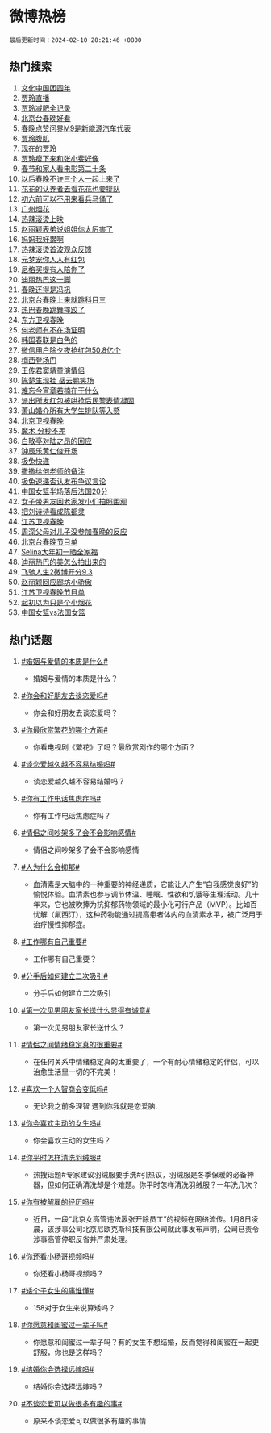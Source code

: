 # 微博热榜

`最后更新时间：2024-02-10 20:21:46 +0800`

## 热门搜索

1. [文化中国团圆年](https://m.weibo.cn/search?containerid=100103type%3D1%26t%3D10%26q%3D%23%E6%96%87%E5%8C%96%E4%B8%AD%E5%9B%BD%E5%9B%A2%E5%9C%86%E5%B9%B4%23&stream_entry_id=51&isnewpage=1&extparam=seat%3D1%26pos%3D0%26dgr%3D0%26filter_type%3Drealtimehot%26c_type%3D51%26stream_entry_id%3D51%26cate%3D10103%26q%3D%2523%25E6%2596%2587%25E5%258C%2596%25E4%25B8%25AD%25E5%259B%25BD%25E5%259B%25A2%25E5%259C%2586%25E5%25B9%25B4%2523%26display_time%3D1707567705%26pre_seqid%3D1707567705596015655128)
1. [贾玲直播](https://m.weibo.cn/search?containerid=100103type%3D1%26t%3D10%26q%3D%E8%B4%BE%E7%8E%B2%E7%9B%B4%E6%92%AD&stream_entry_id=31&isnewpage=1&extparam=seat%3D1%26band_rank%3D1%26filter_type%3Drealtimehot%26c_type%3D31%26realpos%3D1%26cate%3D5001%26lcate%3D5001%26flag%3D4%26dgr%3D0%26q%3D%25E8%25B4%25BE%25E7%258E%25B2%25E7%259B%25B4%25E6%2592%25AD%26stream_entry_id%3D31%26pos%3D0%26display_time%3D1707567705%26pre_seqid%3D1707567705596015655128)
1. [贾玲减肥全记录](https://m.weibo.cn/search?containerid=100103type%3D1%26t%3D10%26q%3D%E8%B4%BE%E7%8E%B2%E5%87%8F%E8%82%A5%E5%85%A8%E8%AE%B0%E5%BD%95&stream_entry_id=31&isnewpage=1&extparam=seat%3D1%26band_rank%3D2%26filter_type%3Drealtimehot%26c_type%3D31%26realpos%3D2%26cate%3D5001%26lcate%3D5001%26flag%3D16%26dgr%3D0%26q%3D%25E8%25B4%25BE%25E7%258E%25B2%25E5%2587%258F%25E8%2582%25A5%25E5%2585%25A8%25E8%25AE%25B0%25E5%25BD%2595%26stream_entry_id%3D31%26pos%3D1%26display_time%3D1707567705%26pre_seqid%3D1707567705596015655128)
1. [北京台春晚好看](https://m.weibo.cn/search?containerid=100103type%3D1%26t%3D10%26q%3D%23%E5%8C%97%E4%BA%AC%E5%8F%B0%E6%98%A5%E6%99%9A%E5%A5%BD%E7%9C%8B%23&stream_entry_id=31&isnewpage=1&extparam=seat%3D1%26band_rank%3D3%26filter_type%3Drealtimehot%26c_type%3D31%26realpos%3D3%26cate%3D5001%26lcate%3D5001%26flag%3D1%26dgr%3D0%26q%3D%2523%25E5%258C%2597%25E4%25BA%25AC%25E5%258F%25B0%25E6%2598%25A5%25E6%2599%259A%25E5%25A5%25BD%25E7%259C%258B%2523%26stream_entry_id%3D31%26pos%3D2%26display_time%3D1707567705%26pre_seqid%3D1707567705596015655128)
1. [春晚点赞问界M9是新能源汽车代表](https://m.weibo.cn/search?containerid=100103type%3D1%26t%3D10%26q%3D%23%E6%98%A5%E6%99%9A%E7%82%B9%E8%B5%9E%E9%97%AE%E7%95%8CM9%E6%98%AF%E6%96%B0%E8%83%BD%E6%BA%90%E6%B1%BD%E8%BD%A6%E4%BB%A3%E8%A1%A8%23&stream_entry_id=31&isnewpage=1&extparam=seat%3D1%26band_rank%3D4%26lcate%3D5001%26filter_type%3Drealtimehot%26cate%3D5001%26q%3D%2523%25E6%2598%25A5%25E6%2599%259A%25E7%2582%25B9%25E8%25B5%259E%25E9%2597%25AE%25E7%2595%258CM9%25E6%2598%25AF%25E6%2596%25B0%25E8%2583%25BD%25E6%25BA%2590%25E6%25B1%25BD%25E8%25BD%25A6%25E4%25BB%25A3%25E8%25A1%25A8%2523%26dgr%3D0%26pos%3D3%26adid%3D223049%26topic_ad%3D1%26stream_entry_id%3D31%26is_ad_pos%3D1%26c_type%3D31%26display_time%3D1707567705%26pre_seqid%3D1707567705596015655128)
1. [贾玲腹肌](https://m.weibo.cn/search?containerid=100103type%3D1%26t%3D10%26q%3D%23%E8%B4%BE%E7%8E%B2%E8%85%B9%E8%82%8C%23&stream_entry_id=31&isnewpage=1&extparam=seat%3D1%26band_rank%3D4%26filter_type%3Drealtimehot%26c_type%3D31%26realpos%3D4%26cate%3D5001%26lcate%3D5001%26flag%3D16%26dgr%3D0%26q%3D%2523%25E8%25B4%25BE%25E7%258E%25B2%25E8%2585%25B9%25E8%2582%258C%2523%26stream_entry_id%3D31%26pos%3D4%26display_time%3D1707567705%26pre_seqid%3D1707567705596015655128)
1. [现在的贾玲](https://m.weibo.cn/search?containerid=100103type%3D1%26t%3D10%26q%3D%23%E7%8E%B0%E5%9C%A8%E7%9A%84%E8%B4%BE%E7%8E%B2%23&stream_entry_id=31&isnewpage=1&extparam=seat%3D1%26band_rank%3D5%26filter_type%3Drealtimehot%26c_type%3D31%26realpos%3D5%26cate%3D5001%26lcate%3D5001%26flag%3D16%26dgr%3D0%26q%3D%2523%25E7%258E%25B0%25E5%259C%25A8%25E7%259A%2584%25E8%25B4%25BE%25E7%258E%25B2%2523%26stream_entry_id%3D31%26pos%3D5%26display_time%3D1707567705%26pre_seqid%3D1707567705596015655128)
1. [贾玲瘦下来和张小斐好像](https://m.weibo.cn/search?containerid=100103type%3D1%26t%3D10%26q%3D%E8%B4%BE%E7%8E%B2%E7%98%A6%E4%B8%8B%E6%9D%A5%E5%92%8C%E5%BC%A0%E5%B0%8F%E6%96%90%E5%A5%BD%E5%83%8F&stream_entry_id=31&isnewpage=1&extparam=seat%3D1%26band_rank%3D6%26filter_type%3Drealtimehot%26c_type%3D31%26realpos%3D6%26cate%3D5001%26lcate%3D5001%26flag%3D2%26dgr%3D0%26q%3D%25E8%25B4%25BE%25E7%258E%25B2%25E7%2598%25A6%25E4%25B8%258B%25E6%259D%25A5%25E5%2592%258C%25E5%25BC%25A0%25E5%25B0%258F%25E6%2596%2590%25E5%25A5%25BD%25E5%2583%258F%26stream_entry_id%3D31%26pos%3D6%26display_time%3D1707567705%26pre_seqid%3D1707567705596015655128)
1. [春节和家人看电影第二十条](https://m.weibo.cn/search?containerid=100103type%3D1%26t%3D10%26q%3D%23%E6%98%A5%E8%8A%82%E5%92%8C%E5%AE%B6%E4%BA%BA%E7%9C%8B%E7%94%B5%E5%BD%B1%E7%AC%AC%E4%BA%8C%E5%8D%81%E6%9D%A1%23&stream_entry_id=31&isnewpage=1&extparam=seat%3D1%26band_rank%3D7%26lcate%3D5001%26filter_type%3Drealtimehot%26cate%3D5001%26q%3D%2523%25E6%2598%25A5%25E8%258A%2582%25E5%2592%258C%25E5%25AE%25B6%25E4%25BA%25BA%25E7%259C%258B%25E7%2594%25B5%25E5%25BD%25B1%25E7%25AC%25AC%25E4%25BA%258C%25E5%258D%2581%25E6%259D%25A1%2523%26dgr%3D0%26pos%3D7%26adid%3D222887%26topic_ad%3D1%26stream_entry_id%3D31%26is_ad_pos%3D1%26c_type%3D31%26display_time%3D1707567705%26pre_seqid%3D1707567705596015655128)
1. [以后春晚不许三个人一起上来了](https://m.weibo.cn/search?containerid=100103type%3D1%26t%3D10%26q%3D%E4%BB%A5%E5%90%8E%E6%98%A5%E6%99%9A%E4%B8%8D%E8%AE%B8%E4%B8%89%E4%B8%AA%E4%BA%BA%E4%B8%80%E8%B5%B7%E4%B8%8A%E6%9D%A5%E4%BA%86&stream_entry_id=31&isnewpage=1&extparam=seat%3D1%26band_rank%3D7%26filter_type%3Drealtimehot%26c_type%3D31%26realpos%3D7%26cate%3D5001%26lcate%3D5001%26flag%3D2%26dgr%3D0%26q%3D%25E4%25BB%25A5%25E5%2590%258E%25E6%2598%25A5%25E6%2599%259A%25E4%25B8%258D%25E8%25AE%25B8%25E4%25B8%2589%25E4%25B8%25AA%25E4%25BA%25BA%25E4%25B8%2580%25E8%25B5%25B7%25E4%25B8%258A%25E6%259D%25A5%25E4%25BA%2586%26stream_entry_id%3D31%26pos%3D8%26display_time%3D1707567705%26pre_seqid%3D1707567705596015655128)
1. [花花的认养者去看花花也要排队](https://m.weibo.cn/search?containerid=100103type%3D1%26t%3D10%26q%3D%23%E8%8A%B1%E8%8A%B1%E7%9A%84%E8%AE%A4%E5%85%BB%E8%80%85%E5%8E%BB%E7%9C%8B%E8%8A%B1%E8%8A%B1%E4%B9%9F%E8%A6%81%E6%8E%92%E9%98%9F%23&stream_entry_id=31&isnewpage=1&extparam=seat%3D1%26band_rank%3D8%26filter_type%3Drealtimehot%26c_type%3D31%26realpos%3D8%26cate%3D5001%26lcate%3D5001%26flag%3D32768%26dgr%3D0%26q%3D%2523%25E8%258A%25B1%25E8%258A%25B1%25E7%259A%2584%25E8%25AE%25A4%25E5%2585%25BB%25E8%2580%2585%25E5%258E%25BB%25E7%259C%258B%25E8%258A%25B1%25E8%258A%25B1%25E4%25B9%259F%25E8%25A6%2581%25E6%258E%2592%25E9%2598%259F%2523%26stream_entry_id%3D31%26pos%3D9%26display_time%3D1707567705%26pre_seqid%3D1707567705596015655128)
1. [初六前可以不用来看兵马俑了](https://m.weibo.cn/search?containerid=100103type%3D1%26t%3D10%26q%3D%23%E5%88%9D%E5%85%AD%E5%89%8D%E5%8F%AF%E4%BB%A5%E4%B8%8D%E7%94%A8%E6%9D%A5%E7%9C%8B%E5%85%B5%E9%A9%AC%E4%BF%91%E4%BA%86%23&stream_entry_id=31&isnewpage=1&extparam=seat%3D1%26band_rank%3D9%26filter_type%3Drealtimehot%26c_type%3D31%26realpos%3D9%26cate%3D5001%26lcate%3D5001%26flag%3D0%26dgr%3D0%26q%3D%2523%25E5%2588%259D%25E5%2585%25AD%25E5%2589%258D%25E5%258F%25AF%25E4%25BB%25A5%25E4%25B8%258D%25E7%2594%25A8%25E6%259D%25A5%25E7%259C%258B%25E5%2585%25B5%25E9%25A9%25AC%25E4%25BF%2591%25E4%25BA%2586%2523%26stream_entry_id%3D31%26pos%3D10%26display_time%3D1707567705%26pre_seqid%3D1707567705596015655128)
1. [广州烟花](https://m.weibo.cn/search?containerid=100103type%3D1%26t%3D10%26q%3D%E5%B9%BF%E5%B7%9E%E7%83%9F%E8%8A%B1&stream_entry_id=31&isnewpage=1&extparam=seat%3D1%26band_rank%3D10%26filter_type%3Drealtimehot%26c_type%3D31%26realpos%3D10%26cate%3D5001%26lcate%3D5001%26flag%3D1%26dgr%3D0%26q%3D%25E5%25B9%25BF%25E5%25B7%259E%25E7%2583%259F%25E8%258A%25B1%26stream_entry_id%3D31%26pos%3D11%26display_time%3D1707567705%26pre_seqid%3D1707567705596015655128)
1. [热辣滚烫上映](https://m.weibo.cn/search?containerid=100103type%3D1%26t%3D10%26q%3D%E7%83%AD%E8%BE%A3%E6%BB%9A%E7%83%AB%E4%B8%8A%E6%98%A0&stream_entry_id=31&isnewpage=1&extparam=seat%3D1%26band_rank%3D11%26filter_type%3Drealtimehot%26c_type%3D31%26realpos%3D11%26cate%3D5001%26lcate%3D5001%26flag%3D0%26dgr%3D0%26q%3D%25E7%2583%25AD%25E8%25BE%25A3%25E6%25BB%259A%25E7%2583%25AB%25E4%25B8%258A%25E6%2598%25A0%26stream_entry_id%3D31%26pos%3D12%26display_time%3D1707567705%26pre_seqid%3D1707567705596015655128)
1. [赵丽颖表弟说姐姐你太厉害了](https://m.weibo.cn/search?containerid=100103type%3D1%26t%3D10%26q%3D%23%E8%B5%B5%E4%B8%BD%E9%A2%96%E8%A1%A8%E5%BC%9F%E8%AF%B4%E5%A7%90%E5%A7%90%E4%BD%A0%E5%A4%AA%E5%8E%89%E5%AE%B3%E4%BA%86%23&stream_entry_id=31&isnewpage=1&extparam=seat%3D1%26band_rank%3D12%26filter_type%3Drealtimehot%26c_type%3D31%26realpos%3D12%26cate%3D5001%26lcate%3D5001%26flag%3D1%26dgr%3D0%26q%3D%2523%25E8%25B5%25B5%25E4%25B8%25BD%25E9%25A2%2596%25E8%25A1%25A8%25E5%25BC%259F%25E8%25AF%25B4%25E5%25A7%2590%25E5%25A7%2590%25E4%25BD%25A0%25E5%25A4%25AA%25E5%258E%2589%25E5%25AE%25B3%25E4%25BA%2586%2523%26stream_entry_id%3D31%26pos%3D13%26display_time%3D1707567705%26pre_seqid%3D1707567705596015655128)
1. [妈妈我好累啊](https://m.weibo.cn/search?containerid=100103type%3D1%26t%3D10%26q%3D%23%E5%A6%88%E5%A6%88%E6%88%91%E5%A5%BD%E7%B4%AF%E5%95%8A%23&stream_entry_id=31&isnewpage=1&extparam=seat%3D1%26band_rank%3D13%26filter_type%3Drealtimehot%26c_type%3D31%26realpos%3D13%26cate%3D5001%26lcate%3D5001%26flag%3D2%26dgr%3D0%26q%3D%2523%25E5%25A6%2588%25E5%25A6%2588%25E6%2588%2591%25E5%25A5%25BD%25E7%25B4%25AF%25E5%2595%258A%2523%26stream_entry_id%3D31%26pos%3D14%26display_time%3D1707567705%26pre_seqid%3D1707567705596015655128)
1. [热辣滚烫首波观众反馈](https://m.weibo.cn/search?containerid=100103type%3D1%26t%3D10%26q%3D%23%E7%83%AD%E8%BE%A3%E6%BB%9A%E7%83%AB%E9%A6%96%E6%B3%A2%E8%A7%82%E4%BC%97%E5%8F%8D%E9%A6%88%23&stream_entry_id=31&isnewpage=1&extparam=seat%3D1%26band_rank%3D14%26filter_type%3Drealtimehot%26c_type%3D31%26realpos%3D14%26cate%3D5001%26lcate%3D5001%26flag%3D2%26dgr%3D0%26q%3D%2523%25E7%2583%25AD%25E8%25BE%25A3%25E6%25BB%259A%25E7%2583%25AB%25E9%25A6%2596%25E6%25B3%25A2%25E8%25A7%2582%25E4%25BC%2597%25E5%258F%258D%25E9%25A6%2588%2523%26stream_entry_id%3D31%26pos%3D15%26display_time%3D1707567705%26pre_seqid%3D1707567705596015655128)
1. [元梦宠你人人有红包](https://m.weibo.cn/search?containerid=100103type%3D1%26t%3D10%26q%3D%23%E5%85%83%E6%A2%A6%E5%AE%A0%E4%BD%A0%E4%BA%BA%E4%BA%BA%E6%9C%89%E7%BA%A2%E5%8C%85%23&stream_entry_id=31&isnewpage=1&extparam=seat%3D1%26band_rank%3D15%26filter_type%3Drealtimehot%26c_type%3D31%26realpos%3D15%26cate%3D5001%26lcate%3D5001%26flag%3D0%26dgr%3D0%26q%3D%2523%25E5%2585%2583%25E6%25A2%25A6%25E5%25AE%25A0%25E4%25BD%25A0%25E4%25BA%25BA%25E4%25BA%25BA%25E6%259C%2589%25E7%25BA%25A2%25E5%258C%2585%2523%26adid%3D223270%26stream_entry_id%3D31%26pos%3D16%26display_time%3D1707567705%26pre_seqid%3D1707567705596015655128)
1. [尼格买提有人陪你了](https://m.weibo.cn/search?containerid=100103type%3D1%26t%3D10%26q%3D%E5%B0%BC%E6%A0%BC%E4%B9%B0%E6%8F%90%E6%9C%89%E4%BA%BA%E9%99%AA%E4%BD%A0%E4%BA%86&stream_entry_id=31&isnewpage=1&extparam=seat%3D1%26band_rank%3D16%26filter_type%3Drealtimehot%26c_type%3D31%26realpos%3D16%26cate%3D5001%26lcate%3D5001%26flag%3D0%26dgr%3D0%26q%3D%25E5%25B0%25BC%25E6%25A0%25BC%25E4%25B9%25B0%25E6%258F%2590%25E6%259C%2589%25E4%25BA%25BA%25E9%2599%25AA%25E4%25BD%25A0%25E4%25BA%2586%26stream_entry_id%3D31%26pos%3D17%26display_time%3D1707567705%26pre_seqid%3D1707567705596015655128)
1. [迪丽热巴这一脚](https://m.weibo.cn/search?containerid=100103type%3D1%26t%3D10%26q%3D%E8%BF%AA%E4%B8%BD%E7%83%AD%E5%B7%B4%E8%BF%99%E4%B8%80%E8%84%9A&stream_entry_id=31&isnewpage=1&extparam=seat%3D1%26band_rank%3D17%26filter_type%3Drealtimehot%26c_type%3D31%26realpos%3D17%26cate%3D5001%26lcate%3D5001%26flag%3D0%26dgr%3D0%26q%3D%25E8%25BF%25AA%25E4%25B8%25BD%25E7%2583%25AD%25E5%25B7%25B4%25E8%25BF%2599%25E4%25B8%2580%25E8%2584%259A%26stream_entry_id%3D31%26pos%3D18%26display_time%3D1707567705%26pre_seqid%3D1707567705596015655128)
1. [春晚还得是冯巩](https://m.weibo.cn/search?containerid=100103type%3D1%26t%3D10%26q%3D%E6%98%A5%E6%99%9A%E8%BF%98%E5%BE%97%E6%98%AF%E5%86%AF%E5%B7%A9&stream_entry_id=31&isnewpage=1&extparam=seat%3D1%26band_rank%3D18%26filter_type%3Drealtimehot%26c_type%3D31%26realpos%3D18%26cate%3D5001%26lcate%3D5001%26flag%3D1%26dgr%3D0%26q%3D%25E6%2598%25A5%25E6%2599%259A%25E8%25BF%2598%25E5%25BE%2597%25E6%2598%25AF%25E5%2586%25AF%25E5%25B7%25A9%26stream_entry_id%3D31%26pos%3D19%26display_time%3D1707567705%26pre_seqid%3D1707567705596015655128)
1. [北京台春晚上来就跳科目三](https://m.weibo.cn/search?containerid=100103type%3D1%26t%3D10%26q%3D%E5%8C%97%E4%BA%AC%E5%8F%B0%E6%98%A5%E6%99%9A%E4%B8%8A%E6%9D%A5%E5%B0%B1%E8%B7%B3%E7%A7%91%E7%9B%AE%E4%B8%89&stream_entry_id=31&isnewpage=1&extparam=seat%3D1%26band_rank%3D19%26filter_type%3Drealtimehot%26c_type%3D31%26realpos%3D19%26cate%3D5001%26lcate%3D5001%26flag%3D1%26dgr%3D0%26q%3D%25E5%258C%2597%25E4%25BA%25AC%25E5%258F%25B0%25E6%2598%25A5%25E6%2599%259A%25E4%25B8%258A%25E6%259D%25A5%25E5%25B0%25B1%25E8%25B7%25B3%25E7%25A7%2591%25E7%259B%25AE%25E4%25B8%2589%26stream_entry_id%3D31%26pos%3D20%26display_time%3D1707567705%26pre_seqid%3D1707567705596015655128)
1. [热巴春晚跳舞摔跤了](https://m.weibo.cn/search?containerid=100103type%3D1%26t%3D10%26q%3D%E7%83%AD%E5%B7%B4%E6%98%A5%E6%99%9A%E8%B7%B3%E8%88%9E%E6%91%94%E8%B7%A4%E4%BA%86&stream_entry_id=31&isnewpage=1&extparam=seat%3D1%26band_rank%3D20%26filter_type%3Drealtimehot%26c_type%3D31%26realpos%3D20%26cate%3D5001%26lcate%3D5001%26flag%3D0%26dgr%3D0%26q%3D%25E7%2583%25AD%25E5%25B7%25B4%25E6%2598%25A5%25E6%2599%259A%25E8%25B7%25B3%25E8%2588%259E%25E6%2591%2594%25E8%25B7%25A4%25E4%25BA%2586%26stream_entry_id%3D31%26pos%3D21%26display_time%3D1707567705%26pre_seqid%3D1707567705596015655128)
1. [东方卫视春晚](https://m.weibo.cn/search?containerid=100103type%3D1%26t%3D10%26q%3D%E4%B8%9C%E6%96%B9%E5%8D%AB%E8%A7%86%E6%98%A5%E6%99%9A&stream_entry_id=31&isnewpage=1&extparam=seat%3D1%26band_rank%3D21%26filter_type%3Drealtimehot%26c_type%3D31%26realpos%3D21%26cate%3D5001%26lcate%3D5001%26flag%3D1%26dgr%3D0%26q%3D%25E4%25B8%259C%25E6%2596%25B9%25E5%258D%25AB%25E8%25A7%2586%25E6%2598%25A5%25E6%2599%259A%26stream_entry_id%3D31%26pos%3D22%26display_time%3D1707567705%26pre_seqid%3D1707567705596015655128)
1. [何老师有不在场证明](https://m.weibo.cn/search?containerid=100103type%3D1%26t%3D10%26q%3D%E4%BD%95%E8%80%81%E5%B8%88%E6%9C%89%E4%B8%8D%E5%9C%A8%E5%9C%BA%E8%AF%81%E6%98%8E&stream_entry_id=31&isnewpage=1&extparam=seat%3D1%26band_rank%3D22%26filter_type%3Drealtimehot%26c_type%3D31%26realpos%3D22%26cate%3D5001%26lcate%3D5001%26flag%3D2%26dgr%3D0%26q%3D%25E4%25BD%2595%25E8%2580%2581%25E5%25B8%2588%25E6%259C%2589%25E4%25B8%258D%25E5%259C%25A8%25E5%259C%25BA%25E8%25AF%2581%25E6%2598%258E%26stream_entry_id%3D31%26pos%3D23%26display_time%3D1707567705%26pre_seqid%3D1707567705596015655128)
1. [韩国春联是白色的](https://m.weibo.cn/search?containerid=100103type%3D1%26t%3D10%26q%3D%E9%9F%A9%E5%9B%BD%E6%98%A5%E8%81%94%E6%98%AF%E7%99%BD%E8%89%B2%E7%9A%84&stream_entry_id=31&isnewpage=1&extparam=seat%3D1%26band_rank%3D23%26filter_type%3Drealtimehot%26c_type%3D31%26realpos%3D23%26cate%3D5001%26lcate%3D5001%26flag%3D0%26dgr%3D0%26q%3D%25E9%259F%25A9%25E5%259B%25BD%25E6%2598%25A5%25E8%2581%2594%25E6%2598%25AF%25E7%2599%25BD%25E8%2589%25B2%25E7%259A%2584%26stream_entry_id%3D31%26pos%3D24%26display_time%3D1707567705%26pre_seqid%3D1707567705596015655128)
1. [微信用户除夕夜抢红包50.8亿个](https://m.weibo.cn/search?containerid=100103type%3D1%26t%3D10%26q%3D%23%E5%BE%AE%E4%BF%A1%E7%94%A8%E6%88%B7%E9%99%A4%E5%A4%95%E5%A4%9C%E6%8A%A2%E7%BA%A2%E5%8C%8550.8%E4%BA%BF%E4%B8%AA%23&stream_entry_id=31&isnewpage=1&extparam=seat%3D1%26band_rank%3D24%26filter_type%3Drealtimehot%26c_type%3D31%26realpos%3D24%26cate%3D5001%26lcate%3D5001%26flag%3D1%26dgr%3D0%26q%3D%2523%25E5%25BE%25AE%25E4%25BF%25A1%25E7%2594%25A8%25E6%2588%25B7%25E9%2599%25A4%25E5%25A4%2595%25E5%25A4%259C%25E6%258A%25A2%25E7%25BA%25A2%25E5%258C%258550.8%25E4%25BA%25BF%25E4%25B8%25AA%2523%26stream_entry_id%3D31%26pos%3D25%26display_time%3D1707567705%26pre_seqid%3D1707567705596015655128)
1. [梅西登场门](https://m.weibo.cn/search?containerid=100103type%3D1%26t%3D10%26q%3D%E6%A2%85%E8%A5%BF%E7%99%BB%E5%9C%BA%E9%97%A8&stream_entry_id=31&isnewpage=1&extparam=seat%3D1%26band_rank%3D25%26filter_type%3Drealtimehot%26c_type%3D31%26realpos%3D25%26cate%3D5001%26lcate%3D5001%26flag%3D0%26dgr%3D0%26q%3D%25E6%25A2%2585%25E8%25A5%25BF%25E7%2599%25BB%25E5%259C%25BA%25E9%2597%25A8%26stream_entry_id%3D31%26pos%3D26%26display_time%3D1707567705%26pre_seqid%3D1707567705596015655128)
1. [王传君窦靖童演情侣](https://m.weibo.cn/search?containerid=100103type%3D1%26t%3D10%26q%3D%23%E7%8E%8B%E4%BC%A0%E5%90%9B%E7%AA%A6%E9%9D%96%E7%AB%A5%E6%BC%94%E6%83%85%E4%BE%A3%23&stream_entry_id=31&isnewpage=1&extparam=seat%3D1%26band_rank%3D26%26filter_type%3Drealtimehot%26c_type%3D31%26realpos%3D26%26cate%3D5001%26lcate%3D5001%26flag%3D1%26dgr%3D0%26q%3D%2523%25E7%258E%258B%25E4%25BC%25A0%25E5%2590%259B%25E7%25AA%25A6%25E9%259D%2596%25E7%25AB%25A5%25E6%25BC%2594%25E6%2583%2585%25E4%25BE%25A3%2523%26stream_entry_id%3D31%26pos%3D27%26display_time%3D1707567705%26pre_seqid%3D1707567705596015655128)
1. [陈楚生现挂 岳云鹏笑场](https://m.weibo.cn/search?containerid=100103type%3D1%26t%3D10%26q%3D%E9%99%88%E6%A5%9A%E7%94%9F%E7%8E%B0%E6%8C%82+%E5%B2%B3%E4%BA%91%E9%B9%8F%E7%AC%91%E5%9C%BA&stream_entry_id=31&isnewpage=1&extparam=seat%3D1%26band_rank%3D27%26filter_type%3Drealtimehot%26c_type%3D31%26realpos%3D27%26cate%3D5001%26lcate%3D5001%26flag%3D1%26dgr%3D0%26q%3D%25E9%2599%2588%25E6%25A5%259A%25E7%2594%259F%25E7%258E%25B0%25E6%258C%2582%2520%25E5%25B2%25B3%25E4%25BA%2591%25E9%25B9%258F%25E7%25AC%2591%25E5%259C%25BA%26stream_entry_id%3D31%26pos%3D28%26display_time%3D1707567705%26pre_seqid%3D1707567705596015655128)
1. [难忘今宵章若楠在干什么](https://m.weibo.cn/search?containerid=100103type%3D1%26t%3D10%26q%3D%E9%9A%BE%E5%BF%98%E4%BB%8A%E5%AE%B5%E7%AB%A0%E8%8B%A5%E6%A5%A0%E5%9C%A8%E5%B9%B2%E4%BB%80%E4%B9%88&stream_entry_id=31&isnewpage=1&extparam=seat%3D1%26band_rank%3D28%26filter_type%3Drealtimehot%26c_type%3D31%26realpos%3D28%26cate%3D5001%26lcate%3D5001%26flag%3D0%26dgr%3D0%26q%3D%25E9%259A%25BE%25E5%25BF%2598%25E4%25BB%258A%25E5%25AE%25B5%25E7%25AB%25A0%25E8%258B%25A5%25E6%25A5%25A0%25E5%259C%25A8%25E5%25B9%25B2%25E4%25BB%2580%25E4%25B9%2588%26stream_entry_id%3D31%26pos%3D29%26display_time%3D1707567705%26pre_seqid%3D1707567705596015655128)
1. [派出所发红包被哄抢后民警表情凝固](https://m.weibo.cn/search?containerid=100103type%3D1%26t%3D10%26q%3D%23%E6%B4%BE%E5%87%BA%E6%89%80%E5%8F%91%E7%BA%A2%E5%8C%85%E8%A2%AB%E5%93%84%E6%8A%A2%E5%90%8E%E6%B0%91%E8%AD%A6%E8%A1%A8%E6%83%85%E5%87%9D%E5%9B%BA%23&stream_entry_id=31&isnewpage=1&extparam=seat%3D1%26band_rank%3D29%26filter_type%3Drealtimehot%26c_type%3D31%26realpos%3D29%26cate%3D5001%26lcate%3D5001%26flag%3D1%26dgr%3D0%26q%3D%2523%25E6%25B4%25BE%25E5%2587%25BA%25E6%2589%2580%25E5%258F%2591%25E7%25BA%25A2%25E5%258C%2585%25E8%25A2%25AB%25E5%2593%2584%25E6%258A%25A2%25E5%2590%258E%25E6%25B0%2591%25E8%25AD%25A6%25E8%25A1%25A8%25E6%2583%2585%25E5%2587%259D%25E5%259B%25BA%2523%26stream_entry_id%3D31%26pos%3D30%26display_time%3D1707567705%26pre_seqid%3D1707567705596015655128)
1. [萧山婚介所有大学生排队等入赘](https://m.weibo.cn/search?containerid=100103type%3D1%26t%3D10%26q%3D%23%E8%90%A7%E5%B1%B1%E5%A9%9A%E4%BB%8B%E6%89%80%E6%9C%89%E5%A4%A7%E5%AD%A6%E7%94%9F%E6%8E%92%E9%98%9F%E7%AD%89%E5%85%A5%E8%B5%98%23&stream_entry_id=31&isnewpage=1&extparam=seat%3D1%26band_rank%3D30%26filter_type%3Drealtimehot%26c_type%3D31%26realpos%3D30%26cate%3D5001%26lcate%3D5001%26flag%3D0%26dgr%3D0%26q%3D%2523%25E8%2590%25A7%25E5%25B1%25B1%25E5%25A9%259A%25E4%25BB%258B%25E6%2589%2580%25E6%259C%2589%25E5%25A4%25A7%25E5%25AD%25A6%25E7%2594%259F%25E6%258E%2592%25E9%2598%259F%25E7%25AD%2589%25E5%2585%25A5%25E8%25B5%2598%2523%26stream_entry_id%3D31%26pos%3D31%26display_time%3D1707567705%26pre_seqid%3D1707567705596015655128)
1. [北京卫视春晚](https://m.weibo.cn/search?containerid=100103type%3D1%26t%3D10%26q%3D%E5%8C%97%E4%BA%AC%E5%8D%AB%E8%A7%86%E6%98%A5%E6%99%9A&stream_entry_id=31&isnewpage=1&extparam=seat%3D1%26band_rank%3D31%26filter_type%3Drealtimehot%26c_type%3D31%26realpos%3D31%26cate%3D5001%26lcate%3D5001%26flag%3D1%26dgr%3D0%26q%3D%25E5%258C%2597%25E4%25BA%25AC%25E5%258D%25AB%25E8%25A7%2586%25E6%2598%25A5%25E6%2599%259A%26stream_entry_id%3D31%26pos%3D32%26display_time%3D1707567705%26pre_seqid%3D1707567705596015655128)
1. [魔术 分秒不差](https://m.weibo.cn/search?containerid=100103type%3D1%26t%3D10%26q%3D%E9%AD%94%E6%9C%AF+%E5%88%86%E7%A7%92%E4%B8%8D%E5%B7%AE&stream_entry_id=31&isnewpage=1&extparam=seat%3D1%26band_rank%3D32%26filter_type%3Drealtimehot%26c_type%3D31%26realpos%3D32%26cate%3D5001%26lcate%3D5001%26flag%3D0%26dgr%3D0%26q%3D%25E9%25AD%2594%25E6%259C%25AF%2520%25E5%2588%2586%25E7%25A7%2592%25E4%25B8%258D%25E5%25B7%25AE%26stream_entry_id%3D31%26pos%3D33%26display_time%3D1707567705%26pre_seqid%3D1707567705596015655128)
1. [白敬亭对陆之昂的回应](https://m.weibo.cn/search?containerid=100103type%3D1%26t%3D10%26q%3D%23%E7%99%BD%E6%95%AC%E4%BA%AD%E5%AF%B9%E9%99%86%E4%B9%8B%E6%98%82%E7%9A%84%E5%9B%9E%E5%BA%94%23&stream_entry_id=31&isnewpage=1&extparam=seat%3D1%26band_rank%3D33%26filter_type%3Drealtimehot%26c_type%3D31%26realpos%3D33%26cate%3D5001%26lcate%3D5001%26flag%3D0%26dgr%3D0%26q%3D%2523%25E7%2599%25BD%25E6%2595%25AC%25E4%25BA%25AD%25E5%25AF%25B9%25E9%2599%2586%25E4%25B9%258B%25E6%2598%2582%25E7%259A%2584%25E5%259B%259E%25E5%25BA%2594%2523%26stream_entry_id%3D31%26pos%3D34%26display_time%3D1707567705%26pre_seqid%3D1707567705596015655128)
1. [钟辰乐黄仁俊开场](https://m.weibo.cn/search?containerid=100103type%3D1%26t%3D10%26q%3D%E9%92%9F%E8%BE%B0%E4%B9%90%E9%BB%84%E4%BB%81%E4%BF%8A%E5%BC%80%E5%9C%BA&stream_entry_id=31&isnewpage=1&extparam=seat%3D1%26band_rank%3D34%26filter_type%3Drealtimehot%26c_type%3D31%26realpos%3D34%26cate%3D5001%26lcate%3D5001%26flag%3D1%26dgr%3D0%26q%3D%25E9%2592%259F%25E8%25BE%25B0%25E4%25B9%2590%25E9%25BB%2584%25E4%25BB%2581%25E4%25BF%258A%25E5%25BC%2580%25E5%259C%25BA%26stream_entry_id%3D31%26pos%3D35%26display_time%3D1707567705%26pre_seqid%3D1707567705596015655128)
1. [极兔快递](https://m.weibo.cn/search?containerid=100103type%3D1%26t%3D10%26q%3D%E6%9E%81%E5%85%94%E5%BF%AB%E9%80%92&stream_entry_id=31&isnewpage=1&extparam=seat%3D1%26band_rank%3D35%26filter_type%3Drealtimehot%26c_type%3D31%26realpos%3D35%26cate%3D5001%26lcate%3D5001%26flag%3D0%26dgr%3D0%26q%3D%25E6%259E%2581%25E5%2585%2594%25E5%25BF%25AB%25E9%2580%2592%26stream_entry_id%3D31%26pos%3D36%26display_time%3D1707567705%26pre_seqid%3D1707567705596015655128)
1. [撒撒给何老师的备注](https://m.weibo.cn/search?containerid=100103type%3D1%26t%3D10%26q%3D%E6%92%92%E6%92%92%E7%BB%99%E4%BD%95%E8%80%81%E5%B8%88%E7%9A%84%E5%A4%87%E6%B3%A8&stream_entry_id=31&isnewpage=1&extparam=seat%3D1%26band_rank%3D36%26filter_type%3Drealtimehot%26c_type%3D31%26realpos%3D36%26cate%3D5001%26lcate%3D5001%26flag%3D0%26dgr%3D0%26q%3D%25E6%2592%2592%25E6%2592%2592%25E7%25BB%2599%25E4%25BD%2595%25E8%2580%2581%25E5%25B8%2588%25E7%259A%2584%25E5%25A4%2587%25E6%25B3%25A8%26stream_entry_id%3D31%26pos%3D37%26display_time%3D1707567705%26pre_seqid%3D1707567705596015655128)
1. [极兔速递否认发布争议言论](https://m.weibo.cn/search?containerid=100103type%3D1%26t%3D10%26q%3D%23%E6%9E%81%E5%85%94%E9%80%9F%E9%80%92%E5%90%A6%E8%AE%A4%E5%8F%91%E5%B8%83%E4%BA%89%E8%AE%AE%E8%A8%80%E8%AE%BA%23&stream_entry_id=31&isnewpage=1&extparam=seat%3D1%26band_rank%3D37%26filter_type%3Drealtimehot%26c_type%3D31%26realpos%3D37%26cate%3D5001%26lcate%3D5001%26flag%3D0%26dgr%3D0%26q%3D%2523%25E6%259E%2581%25E5%2585%2594%25E9%2580%259F%25E9%2580%2592%25E5%2590%25A6%25E8%25AE%25A4%25E5%258F%2591%25E5%25B8%2583%25E4%25BA%2589%25E8%25AE%25AE%25E8%25A8%2580%25E8%25AE%25BA%2523%26stream_entry_id%3D31%26pos%3D38%26display_time%3D1707567705%26pre_seqid%3D1707567705596015655128)
1. [中国女篮半场落后法国20分](https://m.weibo.cn/search?containerid=100103type%3D1%26t%3D10%26q%3D%23%E4%B8%AD%E5%9B%BD%E5%A5%B3%E7%AF%AE%E5%8D%8A%E5%9C%BA%E8%90%BD%E5%90%8E%E6%B3%95%E5%9B%BD20%E5%88%86%23&stream_entry_id=31&isnewpage=1&extparam=seat%3D1%26band_rank%3D38%26filter_type%3Drealtimehot%26c_type%3D31%26realpos%3D38%26cate%3D5001%26lcate%3D5001%26flag%3D0%26dgr%3D0%26q%3D%2523%25E4%25B8%25AD%25E5%259B%25BD%25E5%25A5%25B3%25E7%25AF%25AE%25E5%258D%258A%25E5%259C%25BA%25E8%2590%25BD%25E5%2590%258E%25E6%25B3%2595%25E5%259B%25BD20%25E5%2588%2586%2523%26stream_entry_id%3D31%26pos%3D39%26display_time%3D1707567705%26pre_seqid%3D1707567705596015655128)
1. [女子带男友回老家发小们拍照围观](https://m.weibo.cn/search?containerid=100103type%3D1%26t%3D10%26q%3D%23%E5%A5%B3%E5%AD%90%E5%B8%A6%E7%94%B7%E5%8F%8B%E5%9B%9E%E8%80%81%E5%AE%B6%E5%8F%91%E5%B0%8F%E4%BB%AC%E6%8B%8D%E7%85%A7%E5%9B%B4%E8%A7%82%23&stream_entry_id=31&isnewpage=1&extparam=seat%3D1%26band_rank%3D39%26filter_type%3Drealtimehot%26c_type%3D31%26realpos%3D39%26cate%3D5001%26lcate%3D5001%26flag%3D32768%26dgr%3D0%26q%3D%2523%25E5%25A5%25B3%25E5%25AD%2590%25E5%25B8%25A6%25E7%2594%25B7%25E5%258F%258B%25E5%259B%259E%25E8%2580%2581%25E5%25AE%25B6%25E5%258F%2591%25E5%25B0%258F%25E4%25BB%25AC%25E6%258B%258D%25E7%2585%25A7%25E5%259B%25B4%25E8%25A7%2582%2523%26stream_entry_id%3D31%26pos%3D40%26display_time%3D1707567705%26pre_seqid%3D1707567705596015655128)
1. [把刘诗诗看成陈都灵](https://m.weibo.cn/search?containerid=100103type%3D1%26t%3D10%26q%3D%E6%8A%8A%E5%88%98%E8%AF%97%E8%AF%97%E7%9C%8B%E6%88%90%E9%99%88%E9%83%BD%E7%81%B5&stream_entry_id=31&isnewpage=1&extparam=seat%3D1%26band_rank%3D40%26filter_type%3Drealtimehot%26c_type%3D31%26realpos%3D40%26cate%3D5001%26lcate%3D5001%26flag%3D0%26dgr%3D0%26q%3D%25E6%258A%258A%25E5%2588%2598%25E8%25AF%2597%25E8%25AF%2597%25E7%259C%258B%25E6%2588%2590%25E9%2599%2588%25E9%2583%25BD%25E7%2581%25B5%26stream_entry_id%3D31%26pos%3D41%26display_time%3D1707567705%26pre_seqid%3D1707567705596015655128)
1. [江苏卫视春晚](https://m.weibo.cn/search?containerid=100103type%3D1%26t%3D10%26q%3D%E6%B1%9F%E8%8B%8F%E5%8D%AB%E8%A7%86%E6%98%A5%E6%99%9A&stream_entry_id=31&isnewpage=1&extparam=seat%3D1%26band_rank%3D41%26filter_type%3Drealtimehot%26c_type%3D31%26realpos%3D41%26cate%3D5001%26lcate%3D5001%26flag%3D1%26dgr%3D0%26q%3D%25E6%25B1%259F%25E8%258B%258F%25E5%258D%25AB%25E8%25A7%2586%25E6%2598%25A5%25E6%2599%259A%26stream_entry_id%3D31%26pos%3D42%26display_time%3D1707567705%26pre_seqid%3D1707567705596015655128)
1. [周深父母对儿子没参加春晚的反应](https://m.weibo.cn/search?containerid=100103type%3D1%26t%3D10%26q%3D%23%E5%91%A8%E6%B7%B1%E7%88%B6%E6%AF%8D%E5%AF%B9%E5%84%BF%E5%AD%90%E6%B2%A1%E5%8F%82%E5%8A%A0%E6%98%A5%E6%99%9A%E7%9A%84%E5%8F%8D%E5%BA%94%23&stream_entry_id=31&isnewpage=1&extparam=seat%3D1%26band_rank%3D42%26filter_type%3Drealtimehot%26c_type%3D31%26realpos%3D42%26cate%3D5001%26lcate%3D5001%26flag%3D0%26dgr%3D0%26q%3D%2523%25E5%2591%25A8%25E6%25B7%25B1%25E7%2588%25B6%25E6%25AF%258D%25E5%25AF%25B9%25E5%2584%25BF%25E5%25AD%2590%25E6%25B2%25A1%25E5%258F%2582%25E5%258A%25A0%25E6%2598%25A5%25E6%2599%259A%25E7%259A%2584%25E5%258F%258D%25E5%25BA%2594%2523%26stream_entry_id%3D31%26pos%3D43%26display_time%3D1707567705%26pre_seqid%3D1707567705596015655128)
1. [北京台春晚节目单](https://m.weibo.cn/search?containerid=100103type%3D1%26t%3D10%26q%3D%23%E5%8C%97%E4%BA%AC%E5%8F%B0%E6%98%A5%E6%99%9A%E8%8A%82%E7%9B%AE%E5%8D%95%23&stream_entry_id=31&isnewpage=1&extparam=seat%3D1%26band_rank%3D43%26filter_type%3Drealtimehot%26c_type%3D31%26realpos%3D43%26cate%3D5001%26lcate%3D5001%26flag%3D0%26dgr%3D0%26q%3D%2523%25E5%258C%2597%25E4%25BA%25AC%25E5%258F%25B0%25E6%2598%25A5%25E6%2599%259A%25E8%258A%2582%25E7%259B%25AE%25E5%258D%2595%2523%26stream_entry_id%3D31%26pos%3D44%26display_time%3D1707567705%26pre_seqid%3D1707567705596015655128)
1. [Selina大年初一晒全家福](https://m.weibo.cn/search?containerid=100103type%3D1%26t%3D10%26q%3D%23Selina%E5%A4%A7%E5%B9%B4%E5%88%9D%E4%B8%80%E6%99%92%E5%85%A8%E5%AE%B6%E7%A6%8F%23&stream_entry_id=31&isnewpage=1&extparam=seat%3D1%26band_rank%3D44%26filter_type%3Drealtimehot%26c_type%3D31%26realpos%3D44%26cate%3D5001%26lcate%3D5001%26flag%3D1%26dgr%3D0%26q%3D%2523Selina%25E5%25A4%25A7%25E5%25B9%25B4%25E5%2588%259D%25E4%25B8%2580%25E6%2599%2592%25E5%2585%25A8%25E5%25AE%25B6%25E7%25A6%258F%2523%26stream_entry_id%3D31%26pos%3D45%26display_time%3D1707567705%26pre_seqid%3D1707567705596015655128)
1. [迪丽热巴的美怎么拍出来的](https://m.weibo.cn/search?containerid=100103type%3D1%26t%3D10%26q%3D%23%E8%BF%AA%E4%B8%BD%E7%83%AD%E5%B7%B4%E7%9A%84%E7%BE%8E%E6%80%8E%E4%B9%88%E6%8B%8D%E5%87%BA%E6%9D%A5%E7%9A%84%23&stream_entry_id=31&isnewpage=1&extparam=seat%3D1%26band_rank%3D45%26filter_type%3Drealtimehot%26c_type%3D31%26realpos%3D45%26cate%3D5001%26lcate%3D5001%26flag%3D0%26dgr%3D0%26q%3D%2523%25E8%25BF%25AA%25E4%25B8%25BD%25E7%2583%25AD%25E5%25B7%25B4%25E7%259A%2584%25E7%25BE%258E%25E6%2580%258E%25E4%25B9%2588%25E6%258B%258D%25E5%2587%25BA%25E6%259D%25A5%25E7%259A%2584%2523%26stream_entry_id%3D31%26pos%3D46%26display_time%3D1707567705%26pre_seqid%3D1707567705596015655128)
1. [飞驰人生2微博开分9.3](https://m.weibo.cn/search?containerid=100103type%3D1%26t%3D10%26q%3D%23%E9%A3%9E%E9%A9%B0%E4%BA%BA%E7%94%9F2%E5%BE%AE%E5%8D%9A%E5%BC%80%E5%88%869.3%23&stream_entry_id=31&isnewpage=1&extparam=seat%3D1%26band_rank%3D46%26filter_type%3Drealtimehot%26c_type%3D31%26realpos%3D46%26cate%3D5001%26lcate%3D5001%26flag%3D0%26dgr%3D0%26q%3D%2523%25E9%25A3%259E%25E9%25A9%25B0%25E4%25BA%25BA%25E7%2594%259F2%25E5%25BE%25AE%25E5%258D%259A%25E5%25BC%2580%25E5%2588%25869.3%2523%26stream_entry_id%3D31%26pos%3D47%26display_time%3D1707567705%26pre_seqid%3D1707567705596015655128)
1. [赵丽颖回应廊坊小骄傲](https://m.weibo.cn/search?containerid=100103type%3D1%26t%3D10%26q%3D%23%E8%B5%B5%E4%B8%BD%E9%A2%96%E5%9B%9E%E5%BA%94%E5%BB%8A%E5%9D%8A%E5%B0%8F%E9%AA%84%E5%82%B2%23&stream_entry_id=31&isnewpage=1&extparam=seat%3D1%26band_rank%3D47%26filter_type%3Drealtimehot%26c_type%3D31%26realpos%3D47%26cate%3D5001%26lcate%3D5001%26flag%3D1%26dgr%3D0%26q%3D%2523%25E8%25B5%25B5%25E4%25B8%25BD%25E9%25A2%2596%25E5%259B%259E%25E5%25BA%2594%25E5%25BB%258A%25E5%259D%258A%25E5%25B0%258F%25E9%25AA%2584%25E5%2582%25B2%2523%26stream_entry_id%3D31%26pos%3D48%26display_time%3D1707567705%26pre_seqid%3D1707567705596015655128)
1. [江苏卫视春晚节目单](https://m.weibo.cn/search?containerid=100103type%3D1%26t%3D10%26q%3D%E6%B1%9F%E8%8B%8F%E5%8D%AB%E8%A7%86%E6%98%A5%E6%99%9A%E8%8A%82%E7%9B%AE%E5%8D%95&stream_entry_id=31&isnewpage=1&extparam=seat%3D1%26band_rank%3D48%26filter_type%3Drealtimehot%26c_type%3D31%26realpos%3D48%26cate%3D5001%26lcate%3D5001%26flag%3D1%26dgr%3D0%26q%3D%25E6%25B1%259F%25E8%258B%258F%25E5%258D%25AB%25E8%25A7%2586%25E6%2598%25A5%25E6%2599%259A%25E8%258A%2582%25E7%259B%25AE%25E5%258D%2595%26stream_entry_id%3D31%26pos%3D49%26display_time%3D1707567705%26pre_seqid%3D1707567705596015655128)
1. [起初以为只是个小烟花](https://m.weibo.cn/search?containerid=100103type%3D1%26t%3D10%26q%3D%E8%B5%B7%E5%88%9D%E4%BB%A5%E4%B8%BA%E5%8F%AA%E6%98%AF%E4%B8%AA%E5%B0%8F%E7%83%9F%E8%8A%B1&stream_entry_id=31&isnewpage=1&extparam=seat%3D1%26band_rank%3D49%26filter_type%3Drealtimehot%26c_type%3D31%26realpos%3D49%26cate%3D5001%26lcate%3D5001%26flag%3D1%26dgr%3D0%26q%3D%25E8%25B5%25B7%25E5%2588%259D%25E4%25BB%25A5%25E4%25B8%25BA%25E5%258F%25AA%25E6%2598%25AF%25E4%25B8%25AA%25E5%25B0%258F%25E7%2583%259F%25E8%258A%25B1%26stream_entry_id%3D31%26pos%3D50%26display_time%3D1707567705%26pre_seqid%3D1707567705596015655128)
1. [中国女篮vs法国女篮](https://m.weibo.cn/search?containerid=100103type%3D1%26t%3D10%26q%3D%23%E4%B8%AD%E5%9B%BD%E5%A5%B3%E7%AF%AEvs%E6%B3%95%E5%9B%BD%E5%A5%B3%E7%AF%AE%23&stream_entry_id=31&isnewpage=1&extparam=seat%3D1%26band_rank%3D50%26filter_type%3Drealtimehot%26c_type%3D31%26realpos%3D50%26cate%3D5001%26lcate%3D5001%26flag%3D0%26dgr%3D0%26q%3D%2523%25E4%25B8%25AD%25E5%259B%25BD%25E5%25A5%25B3%25E7%25AF%25AEvs%25E6%25B3%2595%25E5%259B%25BD%25E5%25A5%25B3%25E7%25AF%25AE%2523%26stream_entry_id%3D31%26pos%3D51%26display_time%3D1707567705%26pre_seqid%3D1707567705596015655128)

## 热门话题

1. [#婚姻与爱情的本质是什么#](https://m.weibo.cn/search?containerid=231522type%3D1%26t%3D10%26q%3D%23%E5%A9%9A%E5%A7%BB%E4%B8%8E%E7%88%B1%E6%83%85%E7%9A%84%E6%9C%AC%E8%B4%A8%E6%98%AF%E4%BB%80%E4%B9%88%23&stream_entry_id=128&isnewpage=1&extparam=seat%3D1%26pos%3D1-0-0%26dgr%3D0%26c_type%3D128%26unitid%3D1704881162756%26cate%3D5004%26lcate%3D5004%26display_time%3D1707567706%26pre_seqid%3D1707567706468028739186)
    - 婚姻与爱情的本质是什么？

1. [#你会和好朋友去谈恋爱吗#](https://m.weibo.cn/search?containerid=231522type%3D1%26t%3D10%26q%3D%23%E4%BD%A0%E4%BC%9A%E5%92%8C%E5%A5%BD%E6%9C%8B%E5%8F%8B%E5%8E%BB%E8%B0%88%E6%81%8B%E7%88%B1%E5%90%97%23&stream_entry_id=128&isnewpage=1&extparam=seat%3D1%26pos%3D1-0-1%26dgr%3D0%26c_type%3D128%26unitid%3D1704849959446%26cate%3D5004%26lcate%3D5004%26display_time%3D1707567706%26pre_seqid%3D1707567706468028739186)
    - 你会和好朋友去谈恋爱吗？

1. [#你最欣赏繁花的哪个方面#](https://m.weibo.cn/search?containerid=231522type%3D1%26t%3D10%26q%3D%23%E4%BD%A0%E6%9C%80%E6%AC%A3%E8%B5%8F%E7%B9%81%E8%8A%B1%E7%9A%84%E5%93%AA%E4%B8%AA%E6%96%B9%E9%9D%A2%23&stream_entry_id=128&isnewpage=1&extparam=seat%3D1%26pos%3D1-0-2%26dgr%3D0%26c_type%3D128%26unitid%3D1704872158127%26cate%3D5004%26lcate%3D5004%26display_time%3D1707567706%26pre_seqid%3D1707567706468028739186)
    - 你看电视剧《繁花》了吗？最欣赏剧作的哪个方面？

1. [#谈恋爱越久越不容易结婚吗#](https://m.weibo.cn/search?containerid=231522type%3D1%26t%3D10%26q%3D%23%E8%B0%88%E6%81%8B%E7%88%B1%E8%B6%8A%E4%B9%85%E8%B6%8A%E4%B8%8D%E5%AE%B9%E6%98%93%E7%BB%93%E5%A9%9A%E5%90%97%23&stream_entry_id=128&isnewpage=1&extparam=seat%3D1%26pos%3D1-0-3%26dgr%3D0%26c_type%3D128%26unitid%3D1704871559387%26cate%3D5004%26lcate%3D5004%26display_time%3D1707567706%26pre_seqid%3D1707567706468028739186)
    - 谈恋爱越久越不容易结婚吗？

1. [#你有工作电话焦虑症吗#](https://m.weibo.cn/search?containerid=231522type%3D1%26t%3D10%26q%3D%23%E4%BD%A0%E6%9C%89%E5%B7%A5%E4%BD%9C%E7%94%B5%E8%AF%9D%E7%84%A6%E8%99%91%E7%97%87%E5%90%97%23&stream_entry_id=128&isnewpage=1&extparam=seat%3D1%26pos%3D1-0-4%26dgr%3D0%26c_type%3D128%26unitid%3D1704877884678%26cate%3D5004%26lcate%3D5004%26display_time%3D1707567706%26pre_seqid%3D1707567706468028739186)
    - 你有工作电话焦虑症吗？

1. [#情侣之间吵架多了会不会影响感情#](https://m.weibo.cn/search?containerid=231522type%3D1%26t%3D10%26q%3D%23%E6%83%85%E4%BE%A3%E4%B9%8B%E9%97%B4%E5%90%B5%E6%9E%B6%E5%A4%9A%E4%BA%86%E4%BC%9A%E4%B8%8D%E4%BC%9A%E5%BD%B1%E5%93%8D%E6%84%9F%E6%83%85%23&stream_entry_id=128&isnewpage=1&extparam=seat%3D1%26pos%3D1-0-5%26dgr%3D0%26c_type%3D128%26unitid%3D1704792093809%26cate%3D5004%26lcate%3D5004%26display_time%3D1707567706%26pre_seqid%3D1707567706468028739186)
    - 情侣之间吵架多了会不会影响感情

1. [#人为什么会抑郁#](https://m.weibo.cn/search?containerid=231522type%3D1%26t%3D10%26q%3D%23%E4%BA%BA%E4%B8%BA%E4%BB%80%E4%B9%88%E4%BC%9A%E6%8A%91%E9%83%81%23&stream_entry_id=128&isnewpage=1&extparam=seat%3D1%26pos%3D1-0-6%26dgr%3D0%26c_type%3D128%26unitid%3D1704881163792%26cate%3D5004%26lcate%3D5004%26display_time%3D1707567706%26pre_seqid%3D1707567706468028739186)
    - 血清素是大脑中的一种重要的神经递质，它能让人产生“自我感觉良好”的愉悦体验。血清素也参与调节体温、睡眠、性欲和饥饿等生理活动。几十年来，它也被吹捧为抗抑郁药物领域的最小化可行产品（MVP）。比如百忧解（氟西汀），这种药物能通过提高患者体内的血清素水平，被广泛用于治疗慢性抑郁症。

1. [#工作哪有自己重要#](https://m.weibo.cn/search?containerid=231522type%3D1%26t%3D10%26q%3D%23%E5%B7%A5%E4%BD%9C%E5%93%AA%E6%9C%89%E8%87%AA%E5%B7%B1%E9%87%8D%E8%A6%81%23&stream_entry_id=128&isnewpage=1&extparam=seat%3D1%26pos%3D1-0-7%26dgr%3D0%26c_type%3D128%26unitid%3D1704949537973%26cate%3D5004%26lcate%3D5004%26display_time%3D1707567706%26pre_seqid%3D1707567706468028739186)
    - 工作哪有自己重要？

1. [#分手后如何建立二次吸引#](https://m.weibo.cn/search?containerid=231522type%3D1%26t%3D10%26q%3D%23%E5%88%86%E6%89%8B%E5%90%8E%E5%A6%82%E4%BD%95%E5%BB%BA%E7%AB%8B%E4%BA%8C%E6%AC%A1%E5%90%B8%E5%BC%95%23&stream_entry_id=128&isnewpage=1&extparam=seat%3D1%26pos%3D1-0-8%26dgr%3D0%26c_type%3D128%26unitid%3D1704870666886%26cate%3D5004%26lcate%3D5004%26display_time%3D1707567706%26pre_seqid%3D1707567706468028739186)
    - 分手后如何建立二次吸引

1. [#第一次见男朋友家长送什么显得有诚意#](https://m.weibo.cn/search?containerid=231522type%3D1%26t%3D10%26q%3D%23%E7%AC%AC%E4%B8%80%E6%AC%A1%E8%A7%81%E7%94%B7%E6%9C%8B%E5%8F%8B%E5%AE%B6%E9%95%BF%E9%80%81%E4%BB%80%E4%B9%88%E6%98%BE%E5%BE%97%E6%9C%89%E8%AF%9A%E6%84%8F%23&stream_entry_id=128&isnewpage=1&extparam=seat%3D1%26pos%3D1-0-9%26dgr%3D0%26c_type%3D128%26unitid%3D1704946836507%26cate%3D5004%26lcate%3D5004%26display_time%3D1707567706%26pre_seqid%3D1707567706468028739186)
    - 第一次见男朋友家长送什么？

1. [#情侣之间情绪稳定真的很重要#](https://m.weibo.cn/search?containerid=231522type%3D1%26t%3D10%26q%3D%23%E6%83%85%E4%BE%A3%E4%B9%8B%E9%97%B4%E6%83%85%E7%BB%AA%E7%A8%B3%E5%AE%9A%E7%9C%9F%E7%9A%84%E5%BE%88%E9%87%8D%E8%A6%81%23&stream_entry_id=128&isnewpage=1&extparam=seat%3D1%26pos%3D1-0-10%26dgr%3D0%26c_type%3D128%26unitid%3D1704779493657%26cate%3D5004%26lcate%3D5004%26display_time%3D1707567706%26pre_seqid%3D1707567706468028739186)
    - 在任何关系中情绪稳定真的太重要了，一个有耐心情绪稳定的伴侣，可以治愈生活里一切的不完美！

1. [#喜欢一个人智商会变低吗#](https://m.weibo.cn/search?containerid=231522type%3D1%26t%3D10%26q%3D%23%E5%96%9C%E6%AC%A2%E4%B8%80%E4%B8%AA%E4%BA%BA%E6%99%BA%E5%95%86%E4%BC%9A%E5%8F%98%E4%BD%8E%E5%90%97%23&stream_entry_id=128&isnewpage=1&extparam=seat%3D1%26pos%3D1-0-11%26dgr%3D0%26c_type%3D128%26unitid%3D1704783068038%26cate%3D5004%26lcate%3D5004%26display_time%3D1707567706%26pre_seqid%3D1707567706468028739186)
    - 无论我之前多理智  遇到你我就是恋爱脑.

1. [#你会喜欢主动的女生吗#](https://m.weibo.cn/search?containerid=231522type%3D1%26t%3D10%26q%3D%23%E4%BD%A0%E4%BC%9A%E5%96%9C%E6%AC%A2%E4%B8%BB%E5%8A%A8%E7%9A%84%E5%A5%B3%E7%94%9F%E5%90%97%23&stream_entry_id=128&isnewpage=1&extparam=seat%3D1%26pos%3D1-0-12%26dgr%3D0%26c_type%3D128%26unitid%3D1704786077236%26cate%3D5004%26lcate%3D5004%26display_time%3D1707567706%26pre_seqid%3D1707567706468028739186)
    - 你会喜欢主动的女生吗？

1. [#你平时怎样清洗羽绒服#](https://m.weibo.cn/search?containerid=231522type%3D1%26t%3D10%26q%3D%23%E4%BD%A0%E5%B9%B3%E6%97%B6%E6%80%8E%E6%A0%B7%E6%B8%85%E6%B4%97%E7%BE%BD%E7%BB%92%E6%9C%8D%23&stream_entry_id=128&isnewpage=1&extparam=seat%3D1%26pos%3D1-0-13%26dgr%3D0%26c_type%3D128%26unitid%3D1704789081364%26cate%3D5004%26lcate%3D5004%26display_time%3D1707567706%26pre_seqid%3D1707567706468028739186)
    - 热搜话题#专家建议羽绒服要手洗#引热议，羽绒服是冬季保暖的必备神器，但如何正确清洗却是个难题。你平时怎样清洗羽绒服？一年洗几次？

1. [#你有被解雇的经历吗#](https://m.weibo.cn/search?containerid=231522type%3D1%26t%3D10%26q%3D%23%E4%BD%A0%E6%9C%89%E8%A2%AB%E8%A7%A3%E9%9B%87%E7%9A%84%E7%BB%8F%E5%8E%86%E5%90%97%23&stream_entry_id=128&isnewpage=1&extparam=seat%3D1%26pos%3D1-0-14%26dgr%3D0%26c_type%3D128%26unitid%3D1704794482090%26cate%3D5004%26lcate%3D5004%26display_time%3D1707567706%26pre_seqid%3D1707567706468028739186)
    - 近日，一段“北京女高管违法嚣张开除员工”的视频在网络流传。1月8日凌晨，该涉事公司北京尼欧克斯科技有限公司就此事发布声明，公司已责令涉事高管停职反省并严肃处理。

1. [#你还看小杨哥视频吗#](https://m.weibo.cn/search?containerid=231522type%3D1%26t%3D10%26q%3D%23%E4%BD%A0%E8%BF%98%E7%9C%8B%E5%B0%8F%E6%9D%A8%E5%93%A5%E8%A7%86%E9%A2%91%E5%90%97%23&stream_entry_id=128&isnewpage=1&extparam=seat%3D1%26pos%3D1-0-15%26dgr%3D0%26c_type%3D128%26unitid%3D1704797193944%26cate%3D5004%26lcate%3D5004%26display_time%3D1707567706%26pre_seqid%3D1707567706468028739186)
    - 你还看小杨哥视频吗？

1. [#矮个子女生的痛谁懂#](https://m.weibo.cn/search?containerid=231522type%3D1%26t%3D10%26q%3D%23%E7%9F%AE%E4%B8%AA%E5%AD%90%E5%A5%B3%E7%94%9F%E7%9A%84%E7%97%9B%E8%B0%81%E6%87%82%23&stream_entry_id=128&isnewpage=1&extparam=seat%3D1%26pos%3D1-0-16%26dgr%3D0%26c_type%3D128%26unitid%3D1704804675994%26cate%3D5004%26lcate%3D5004%26display_time%3D1707567706%26pre_seqid%3D1707567706468028739186)
    - 158对于女生来说算矮吗？

1. [#你愿意和闺蜜过一辈子吗#](https://m.weibo.cn/search?containerid=231522type%3D1%26t%3D10%26q%3D%23%E4%BD%A0%E6%84%BF%E6%84%8F%E5%92%8C%E9%97%BA%E8%9C%9C%E8%BF%87%E4%B8%80%E8%BE%88%E5%AD%90%E5%90%97%23&stream_entry_id=128&isnewpage=1&extparam=seat%3D1%26pos%3D1-0-17%26dgr%3D0%26c_type%3D128%26unitid%3D1704875757520%26cate%3D5004%26lcate%3D5004%26display_time%3D1707567706%26pre_seqid%3D1707567706468028739186)
    - 你愿意和闺蜜过一辈子吗？有的女生不想结婚，反而觉得和闺蜜在一起更舒服，你也是这样吗？

1. [#结婚你会选择远嫁吗#](https://m.weibo.cn/search?containerid=231522type%3D1%26t%3D10%26q%3D%23%E7%BB%93%E5%A9%9A%E4%BD%A0%E4%BC%9A%E9%80%89%E6%8B%A9%E8%BF%9C%E5%AB%81%E5%90%97%23&stream_entry_id=128&isnewpage=1&extparam=seat%3D1%26pos%3D1-0-18%26dgr%3D0%26c_type%3D128%26unitid%3D1704870361894%26cate%3D5004%26lcate%3D5004%26display_time%3D1707567706%26pre_seqid%3D1707567706468028739186)
    - 结婚你会选择远嫁吗？

1. [#不谈恋爱可以做很多有趣的事#](https://m.weibo.cn/search?containerid=231522type%3D1%26t%3D10%26q%3D%23%E4%B8%8D%E8%B0%88%E6%81%8B%E7%88%B1%E5%8F%AF%E4%BB%A5%E5%81%9A%E5%BE%88%E5%A4%9A%E6%9C%89%E8%B6%A3%E7%9A%84%E4%BA%8B%23&stream_entry_id=128&isnewpage=1&extparam=seat%3D1%26pos%3D1-0-19%26dgr%3D0%26c_type%3D128%26unitid%3D1704865280259%26cate%3D5004%26lcate%3D5004%26display_time%3D1707567706%26pre_seqid%3D1707567706468028739186)
    - 原来不谈恋爱可以做很多有趣的事情

